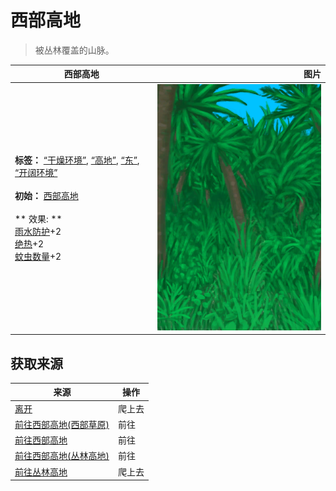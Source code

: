 # 西部高地  
> 被丛林覆盖的山脉。  
  
  西部高地  |   图片   
 ----  |  ----:   
 **标签：**	[“干燥环境”](tag_EnvDry.md), [“高地”](tag_Highland.md), [“东”](tag_East.md), [“开阔环境”](tag_EnvOpen.md)<br><br>**初始：**	[西部高地](HighlandsWestern.md)<br><br>** 效果: **<br>[雨水防护](RainProtection.md)+2<br>[绝热](InsulationHeat.md)+2<br>[蚊虫数量](BugPopulation.md)+2  |  ![](Sprite/Jungle.png)   
  
## 获取来源  
来源  |  操作  
----  |  ----  
[离开](HighlandHoleExit.md)  |  爬上去  
[前往西部高地(西部草原)](Path_GrasslandsWToHighlandsW.md)  |  前往  
[前往西部高地](Path_HighlandsEToHighlandsW.md)  |  前往  
[前往西部高地(丛林高地)](Path_JungleHighlandsToHighlandsW.md)  |  前往  
[前往丛林高地](Path_ValleyToJungleHighlands.md)  |  爬上去  
